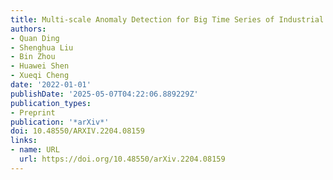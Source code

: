 ```yaml
---
title: Multi-scale Anomaly Detection for Big Time Series of Industrial Sensors
authors:
- Quan Ding
- Shenghua Liu
- Bin Zhou
- Huawei Shen
- Xueqi Cheng
date: '2022-01-01'
publishDate: '2025-05-07T04:22:06.889229Z'
publication_types:
- Preprint
publication: '*arXiv*'
doi: 10.48550/ARXIV.2204.08159
links:
- name: URL
  url: https://doi.org/10.48550/arXiv.2204.08159
---
```

